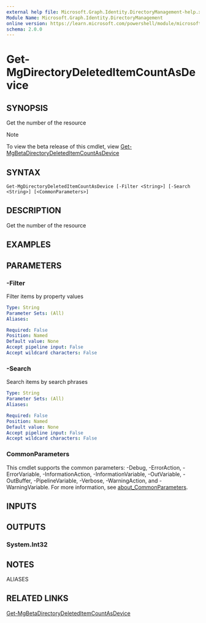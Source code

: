 ```yaml
---
external help file: Microsoft.Graph.Identity.DirectoryManagement-help.xml
Module Name: Microsoft.Graph.Identity.DirectoryManagement
online version: https://learn.microsoft.com/powershell/module/microsoft.graph.identity.directorymanagement/get-mgdirectorydeleteditemcountasdevice
schema: 2.0.0
---
```


# Get-MgDirectoryDeletedItemCountAsDevice

## SYNOPSIS
Get the number of the resource

> [!NOTE]
> To view the beta release of this cmdlet, view [Get-MgBetaDirectoryDeletedItemCountAsDevice](/powershell/module/Microsoft.Graph.Beta.Identity.DirectoryManagement/Get-MgBetaDirectoryDeletedItemCountAsDevice?view=graph-powershell-beta)

## SYNTAX

```
Get-MgDirectoryDeletedItemCountAsDevice [-Filter <String>] [-Search <String>] [<CommonParameters>]
```

## DESCRIPTION
Get the number of the resource

## EXAMPLES

## PARAMETERS

### -Filter
Filter items by property values

```yaml
Type: String
Parameter Sets: (All)
Aliases:

Required: False
Position: Named
Default value: None
Accept pipeline input: False
Accept wildcard characters: False
```

### -Search
Search items by search phrases

```yaml
Type: String
Parameter Sets: (All)
Aliases:

Required: False
Position: Named
Default value: None
Accept pipeline input: False
Accept wildcard characters: False
```

### CommonParameters
This cmdlet supports the common parameters: -Debug, -ErrorAction, -ErrorVariable, -InformationAction, -InformationVariable, -OutVariable, -OutBuffer, -PipelineVariable, -Verbose, -WarningAction, and -WarningVariable. For more information, see [about_CommonParameters](http://go.microsoft.com/fwlink/?LinkID=113216).

## INPUTS

## OUTPUTS

### System.Int32
## NOTES

ALIASES

## RELATED LINKS

[Get-MgBetaDirectoryDeletedItemCountAsDevice](/powershell/module/Microsoft.Graph.Beta.Identity.DirectoryManagement/Get-MgBetaDirectoryDeletedItemCountAsDevice?view=graph-powershell-beta)

